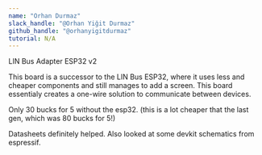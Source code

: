 ```yaml
---
name: "Orhan Durmaz"
slack_handle: "@Orhan Yiğit Durmaz"
github_handle: "@orhanyigitdurmaz"
tutorial: N/A
---
```


LIN Bus Adapter ESP32 v2

<!-- Describe your board in 2-3 sentences. What are you making? What will it do? -->
This board is a successor to the LIN Bus ESP32, where it uses less and cheaper components and
still manages to add a screen. This board essentialy creates a one-wire solution to communicate between
devices.

<!-- How much is it going to cost? -->
Only 30 bucks for 5 without the esp32. (this is a lot cheaper that the last gen, which was 80 bucks for 5!)

<!-- Tell us a little bit about your design process. What were some challenges? What helped? ***Totally optional*** -->
Datasheets definitely helped. Also looked at some devkit schematics from espressif.